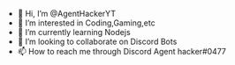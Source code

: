 - 👋 Hi, I’m @AgentHackerYT
- 👀 I’m interested in Coding,Gaming,etc
- 🌱 I’m currently learning Nodejs
- 💞️ I’m looking to collaborate on Discord Bots
- 📫 How to reach me through Discord Agent hacker#0477

<!---
I make discord bots 
--->
